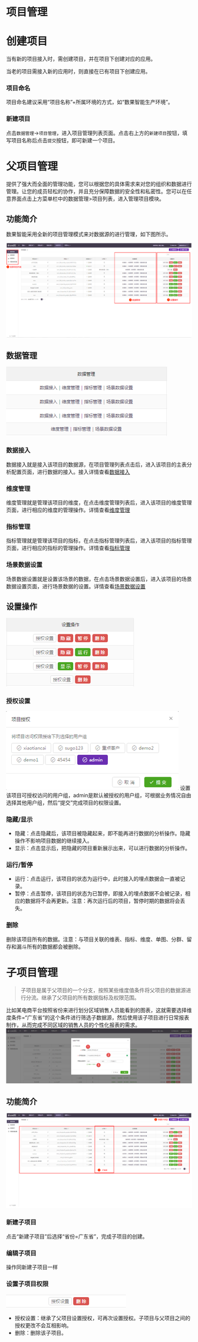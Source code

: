 # 项目管理

# 创建项目

当有新的项目接入时，需创建项目，并在项目下创建对应的应用。

当老的项目需接入新的应用时，则直接在已有项目下创建应用。

### 项目命名

项目命名建议采用“项目名称”+所属环境的方式，如“数果智能生产环境”。

### 新建项目

点击`数据管理`->`项目管理`，进入项目管理列表页面。点击右上方的`新建项目`按钮，填写项目名称后点击`提交`按钮，即可新建一个项目。

# 父项目管理

提供了强大而全面的管理功能，您可以根据您的具体需求来对您的组织和数据进行管理。让您的成员轻松的协作，并且充分保障数据的安全性和私密性。您可以在任意界面点击上方菜单栏中的数据管理>项目列表，进入管理项目模块。

## 功能简介

数果智能采用全新的项目管理模式来对数据源的进行管理，如下图所示。

![](/assets/gl/3.png)

## 数据管理

![](/assets/gl/4.png)

### **数据接入**

数据接入就是接入该项目的数据源，在项目管理列表点击后，进入该项目的主表分析配置页面，进行数据的接入。接入详情查看[数据接入](data-access/README.md)

### **维度管理**

维度管理就是管理该项目的维度，在点击维度管理列表后，进入该项目的维度管理页面，进行相应的维度的管理操作。详情查看[维度管理](mana-dimensions.md)

### **指标管理**

指标管理就是管理该项目的指标，在点击指标管理列表后，进入该项目的指标管理页面，进行相应的指标的管理操作。详情查看[指标管理](mana-measures.md)

### **场景数据设置**

场景数据设置就是设置该场景的数据，在点击场景数据设置后，进入该项目的场景数据设置页面，进行场景数据的设置。详情查看[场景数据设置](../analytics/README.md)

## 设置操作

![](/assets/gl/5.png)

### **授权设置**
![](/assets/gl/6.png)
设置该项目可授权访问的用户组，admin是默认被授权的用户组，可根据业务情况自由选择其他用户组，然后“提交”完成项目的权限设置。

### **隐藏/显示**
* 隐藏：点击隐藏后，该项目被隐藏起来，即不能再进行数据的分析操作。隐藏操作不影响项目数据的继续接入。
* 显示：点击显示后，把隐藏的项目重新展示出来，可以进行数据的分析操作。

### **运行/暂停**
* 运行：点击运行，该项目的状态为运行中，此时接入的埋点数据会一直被记录。
* 暂停：点击暂停，该项目的状态为已暂停，即接入的埋点数据不会被记录，相应的数据将不会再更新。注意：再次运行后的项目，暂停时期的数据将会丢失。

### **删除**

删除该项目所有的数据。注意：与项目关联的维表、指标、维度、单图、分群、留存和漏斗所有的数据都会被删除。

# 子项目管理
>子项目是属于父项目的一个分支，按照某些维度值条件将父项目的数据源进行分流。继承了父项目的所有数据指标及权限范围。

比如某电商平台按照省份来进行划分区域销售人员能看到的图表，这就需要选择维度条件=“广东省”的这个条件进行筛选子数据源，然后使用该子项目进行日常报表制作，从而完成不同区域的销售人员的个性化报表的需求。
 ![](/assets/gl/8.png)

## 功能简介
 ![](/assets/gl/7.png)

### 新建子项目
点击“新建子项目”后选择“省份=广东省”，完成子项目的创建。  

### 编辑子项目
操作同新建子项目一样

### 设置子项目权限
 ![](/assets/gl/9.png)
* 授权设置：继承了父项目设置授权，可再次设置授权。子项目与父项目之间的授权更改不会互相影响。    
* 删除：删除该子项目。

